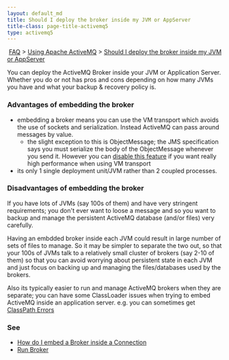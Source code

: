 ```yaml
---
layout: default_md
title: Should I deploy the broker inside my JVM or AppServer 
title-class: page-title-activemq5
type: activemq5
---
```


 [FAQ](faq) > [Using Apache ActiveMQ](using-apache-activemq) > [Should I deploy the broker inside my JVM or AppServer](should-i-deploy-the-broker-inside-my-jvm-or-appserver)


You can deploy the ActiveMQ Broker inside your JVM or Application Server. Whether you do or not has pros and cons depending on how many JVMs you have and what your backup & recovery policy is.

### Advantages of embedding the broker

*   embedding a broker means you can use the VM transport which avoids the use of sockets and serialization. Instead ActiveMQ can pass around messages by value.
    *   the slight exception to this is ObjectMessage; the JMS specification says you must serialize the body of the ObjectMessage whenever you send it. However you can [disable this feature](how-should-i-use-the-vm-transport) if you want really high performance when using VM transport
*   its only 1 single deployment unit/JVM rather than 2 coupled processes.

### Disadvantages of embedding the broker

If you have lots of JVMs (say 100s of them) and have very stringent requirements; you don't ever want to loose a message and so you want to backup and manage the persistent ActiveMQ database (and/or files) very carefully.

Having an embdded broker inside each JVM could result in large number of sets of files to manage. So it may be simpler to separate the two out, so that your 100s of JVMs talk to a relatively small cluster of brokers (say 2-10 of them) so that you can avoid worrying about persistent state in each JVM and just focus on backing up and managing the files/databases used by the brokers.

Also its typically easier to run and manage ActiveMQ brokers when they are separate; you can have some ClassLoader issues when trying to embed ActiveMQ inside an application server. e.g. you can sometimes get [ClassPath Errors](javalangnosuchmethoderror)

### See

*   [How do I embed a Broker inside a Connection](how-do-i-embed-a-broker-inside-a-connection)
*   [Run Broker](run-broker)

